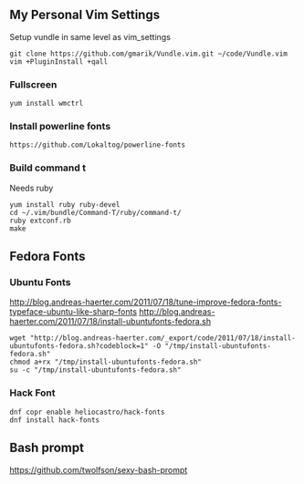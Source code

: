 ## My Personal Vim Settings

Setup vundle in same level as vim_settings

```
git clone https://github.com/gmarik/Vundle.vim.git ~/code/Vundle.vim
vim +PluginInstall +qall
```

### Fullscreen

```
yum install wmctrl
```

### Install powerline fonts

```
https://github.com/Lokaltog/powerline-fonts
```

### Build command t

Needs ruby

```
yum install ruby ruby-devel
cd ~/.vim/bundle/Command-T/ruby/command-t/
ruby extconf.rb
make
```

## Fedora Fonts

### Ubuntu Fonts
http://blog.andreas-haerter.com/2011/07/18/tune-improve-fedora-fonts-typeface-ubuntu-like-sharp-fonts
http://blog.andreas-haerter.com/2011/07/18/install-ubuntufonts-fedora.sh

```
wget "http://blog.andreas-haerter.com/_export/code/2011/07/18/install-ubuntufonts-fedora.sh?codeblock=1" -O "/tmp/install-ubuntufonts-fedora.sh"
chmod a+rx "/tmp/install-ubuntufonts-fedora.sh"
su -c "/tmp/install-ubuntufonts-fedora.sh"
```

### Hack Font

```
dnf copr enable heliocastro/hack-fonts
dnf install hack-fonts
```

## Bash prompt

https://github.com/twolfson/sexy-bash-prompt
